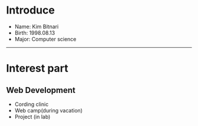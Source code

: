 # Introduce
* Name: Kim Bitnari
* Birth: 1998.08.13
* Major: Computer science

<hr>

# Interest part
## Web Development
  * Cording clinic
  * Web camp(during vacation)
  * Project (in lab)
